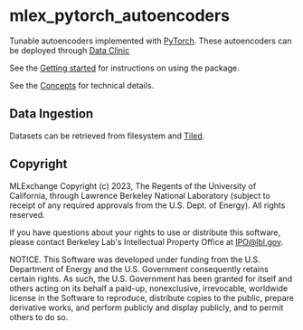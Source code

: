 # mlex_pytorch_autoencoders
Tunable autoencoders implemented with [PyTorch](https://pytorch.org/). These autoencoders can be deployed through [Data Clinic](https://github.com/mlexchange/mlex_data_clinic)

See the [Getting started](./docs/getting_started.md) for instructions on using the package.

See the [Concepts](./docs/concepts.md) for technical details.

## Data Ingestion
Datasets can be retrieved from filesystem and [Tiled](https://blueskyproject.io/tiled/).

## Copyright
MLExchange Copyright (c) 2023, The Regents of the University of California,
through Lawrence Berkeley National Laboratory (subject to receipt of
any required approvals from the U.S. Dept. of Energy). All rights reserved.

If you have questions about your rights to use or distribute this software,
please contact Berkeley Lab's Intellectual Property Office at
IPO@lbl.gov.

NOTICE.  This Software was developed under funding from the U.S. Department
of Energy and the U.S. Government consequently retains certain rights.  As
such, the U.S. Government has been granted for itself and others acting on
its behalf a paid-up, nonexclusive, irrevocable, worldwide license in the
Software to reproduce, distribute copies to the public, prepare derivative 
works, and perform publicly and display publicly, and to permit others to do so.
